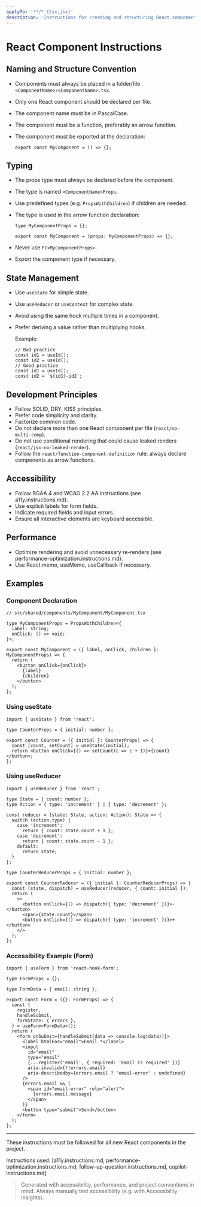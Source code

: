 ```yaml
---
applyTo: '**/*.{tsx,jsx}'
description: 'Instructions for creating and structuring React components.'
---
```


# React Component Instructions

## Naming and Structure Convention

- Components must always be placed in a folder/file `<ComponentName>/<ComponentName>.tsx`.
- Only one React component should be declared per file.
- The component name must be in PascalCase.
- The component must be a function, preferably an arrow function.
- The component must be exported at the declaration:

  ```tsx
  export const MyComponent = () => {};
  ```

## Typing

- The props type must always be declared before the component.
- The type is named `<ComponentName>Props`.
- Use predefined types (e.g. `PropsWithChildren`) if children are needed.
- The type is used in the arrow function declaration:

  ```tsx
  type MyComponentProps = {};

  export const MyComponent = (props: MyComponentProps) => {};
  ```

- Never use `FC<MyComponentProps>`.
- Export the component type if necessary.

## State Management

- Use `useState` for simple state.
- Use `useReducer` or `useContext` for complex state.
- Avoid using the same hook multiple times in a component.
- Prefer deriving a value rather than multiplying hooks.

  Example:

  ```tsx
  // Bad practice
  const id1 = useId();
  const id2 = useId();
  // Good practice
  const id1 = useId();
  const id2 = `${id1}-id2`;
  ```

## Development Principles

- Follow SOLID, DRY, KISS principles.
- Prefer code simplicity and clarity.
- Factorize common code.
- Do not declare more than one React component per file (`react/no-multi-comp`).
- Do not use conditional rendering that could cause leaked renders (`react/jsx-no-leaked-render`).
- Follow the `react/function-component-definition` rule: always declare components as arrow functions.

## Accessibility

- Follow RGAA 4 and WCAG 2.2 AA instructions (see a11y.instructions.md).
- Use explicit labels for form fields.
- Indicate required fields and input errors.
- Ensure all interactive elements are keyboard accessible.

## Performance

- Optimize rendering and avoid unnecessary re-renders (see performance-optimization.instructions.md).
- Use React.memo, useMemo, useCallback if necessary.

## Examples

### Component Declaration

```tsx
// src/shared/components/MyComponent/MyComponent.tsx

type MyComponentProps = PropsWithChildren<{
  label: string;
  onClick: () => void;
}>;

export const MyComponent = ({ label, onClick, children }: MyComponentProps) => {
  return (
    <button onClick={onClick}>
      {label}
      {children}
    </button>
  );
};
```

### Using useState

```tsx
import { useState } from 'react';

type CounterProps = { initial: number };

export const Counter = ({ initial }: CounterProps) => {
  const [count, setCount] = useState(initial);
  return <button onClick={() => setCount(c => c + 1)}>{count}</button>;
};
```

### Using useReducer

```tsx
import { useReducer } from 'react';

type State = { count: number };
type Action = { type: 'increment' } | { type: 'decrement' };

const reducer = (state: State, action: Action): State => {
  switch (action.type) {
    case 'increment':
      return { count: state.count + 1 };
    case 'decrement':
      return { count: state.count - 1 };
    default:
      return state;
  }
};

type CounterReducerProps = { initial: number };

export const CounterReducer = ({ initial }: CounterReducerProps) => {
  const [state, dispatch] = useReducer(reducer, { count: initial });
  return (
    <>
      <button onClick={() => dispatch({ type: 'decrement' })}>-</button>
      <span>{state.count}</span>
      <button onClick={() => dispatch({ type: 'increment' })}>+</button>
    </>
  );
};
```

### Accessibility Example (Form)

```tsx
import { useForm } from 'react-hook-form';

type FormProps = {};

type FormData = { email: string };

export const Form = ({}: FormProps) => {
  const {
    register,
    handleSubmit,
    formState: { errors },
  } = useForm<FormData>();
  return (
    <form onSubmit={handleSubmit(data => console.log(data))}>
      <label htmlFor="email">Email *</label>
      <input
        id="email"
        type="email"
        {...register('email', { required: 'Email is required' })}
        aria-invalid={!!errors.email}
        aria-describedby={errors.email ? 'email-error' : undefined}
      />
      {errors.email && (
        <span id="email-error" role="alert">
          {errors.email.message}
        </span>
      )}
      <button type="submit">Send</button>
    </form>
  );
};
```

---

These instructions must be followed for all new React components in the project.

Instructions used: [a11y.instructions.md, performance-optimization.instructions.md, follow-up-question.instructions.md, copilot-instructions.md]

> Generated with accessibility, performance, and project conventions in mind. Always manually test accessibility (e.g. with Accessibility Insights).
